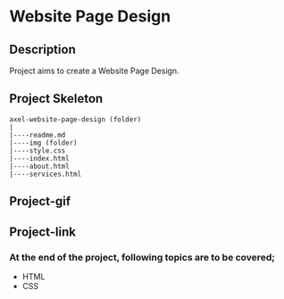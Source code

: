 # Website Page Design
## Description
Project aims to create a Website Page Design.
## Project Skeleton
```
axel-website-page-design (folder)
|
|----readme.md                   
|----img (folder) 
|----style.css   
|----index.html 
|----about.html 
|----services.html 
```
## Project-gif

## Project-link

### At the end of the project, following topics are to be covered;
- HTML
- CSS
